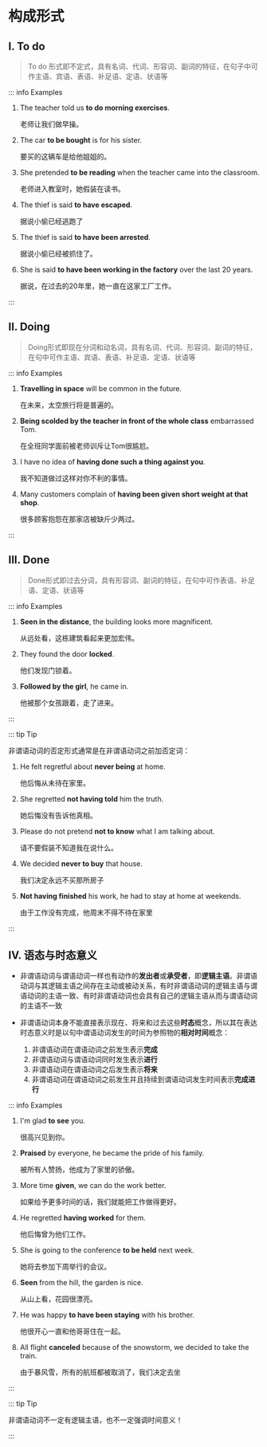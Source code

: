 
# 构成形式

## I. To do

> To do 形式即不定式，具有名词、代词、形容词、副词的特征，在句子中可作主语、宾语、表语、补足语、定语、状语等

::: info Examples

1. The teacher told us **to do morning exercises**.  

    老师让我们做早操。

2. The car **to be bought** is for his sister.  

    要买的这辆车是给他姐姐的。

3. She pretended **to be reading** when the teacher came into the classroom.  

    老师进入教室时，她假装在读书。

4. The thief is said **to have escaped**.  

    据说小偷已经逃跑了

5. The thief is said **to have been arrested**.

    据说小偷已经被抓住了。

6. She is said **to have been working in the factory** over the last 20 years.

    据说，在过去的20年里，她一直在这家工厂工作。

:::

## II. Doing

> Doing形式即现在分词和动名词，具有名词、代词、形容词、副词的特征，在句中可作主语、宾语、表语、补足语、定语、状语等

::: info Examples

1. **Travelling in space** will be common in the future.

    在未来，太空旅行将是普遍的。

2. **Being scolded by the teacher in front of the whole class** embarrassed Tom.

    在全班同学面前被老师训斥让Tom很尴尬。

3. I have no idea of **having done such a thing against you**.

    我不知道做过这样对你不利的事情。

4. Many customers complain of **having been given short weight at that shop**.

    很多顾客抱怨在那家店被缺斤少两过。

:::

## III. Done

> Done形式即过去分词，具有形容词、副词的特征，在句中可作表语、补足语、定语、状语等

::: info Examples

1. **Seen in the distance**, the building looks more magnificent.

    从远处看，这栋建筑看起来更加宏伟。

2. They found the door **locked**.

    他们发现门锁着。

3. **Followed by the girl**, he came in.

    他被那个女孩跟着，走了进来。

:::

::: tip Tip

非谓语动词的否定形式通常是在非谓语动词之前加否定词：

1. He felt regretful about **never being** at home.

    他后悔从未待在家里。

2. She regretted **not having told** him the truth.

    她后悔没有告诉他真相。

3. Please do not pretend **not to know** what I am talking about.

    请不要假装不知道我在说什么。

4. We decided **never to buy** that house.

    我们决定永远不买那所房子

5. **Not having finished** his work, he had to stay at home at weekends.

    由于工作没有完成，他周末不得不待在家里

:::

## IV. 语态与时态意义

- 非谓语动词与谓语动词一样也有动作的**发出者**或**承受者**，即**逻辑主语**。非谓语动词与其逻辑主语之间存在主动或被动关系，有时非谓语动词的逻辑主语与谓语动词的主语一致、有时非谓语动词也会具有自己的逻辑主语从而与谓语动词的主语不一致

- 非谓语动词本身不能直接表示现在、将来和过去这些**时态**概念，所以其在表达时态意义时是以句中谓语动词发生的时间为参照物的**相对时间**概念：
    1. 非谓语动词在谓语动词之前发生表示**完成**
    2. 非谓语动词与谓语动词同时发生表示**进行**
    3. 非谓语动词在谓语动词之后发生表示**将来**
    4. 非谓语动词在谓语动词之前发生并且持续到谓语动词发生时间表示**完成进行**

::: info Examples

1. I'm glad **to see** you.

    很高兴见到你。

2. **Praised** by everyone, he became the pride of his family.

    被所有人赞扬，他成为了家里的骄傲。

3. More time **given**, we can do the work better.

    如果给予更多时间的话，我们就能把工作做得更好。

4. He regretted **having worked** for them.

    他后悔曾为他们工作。

5. She is going to the conference **to be held** next week.

    她将去参加下周举行的会议。

6. **Seen** from the hill, the garden is nice.

    从山上看，花园很漂亮。

7. He was happy **to have been staying** with his brother.

    他很开心一直和他哥哥住在一起。

8. All flight **canceled** because of the snowstorm, we decided to take the train.

    由于暴风雪，所有的航班都被取消了，我们决定去坐

:::

::: tip Tip

非谓语动词不一定有逻辑主语，也不一定强调时间意义！

:::

